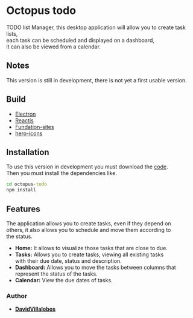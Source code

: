 # Octopus todo
TODO list Manager, this desktop application will allow you to create task lists,  
each task can be scheduled and displayed on a dashboard,    
it can also be viewed from a calendar.   

## Notes
This version is still in development, there is not yet a first usable version.

## Build

* [Electron](https://www.electronjs.org/)  
* [Reactjs](https://es.reactjs.org/)
* [Fundation-sites](https://get.foundation/sites/docs/)
* [hero-icons](https://heroicons.com/)

## Installation
To use this version in development you must download the [code](https://github.com/DavidVillalobos/octopus-todo/archive/refs/heads/master.zip).  
Then you must install the dependencies like.    
~~~cmd
cd octopus-todo
npm install
~~~
## Features  
The application allows you to create tasks, even if they depend on   
others, it also allows you to schedule and move them according to   
the status.
* **Home:** It allows to visualize those tasks that are close to due.
* **Tasks:** Allows you to create tasks, viewing all existing tasks  
with their due date, status and description.  
* **Dashboard:** Allows you to move the tasks between columns that   
represent the status of the tasks.  
* **Calendar:** View the due dates of tasks.

### Author 

* **[DavidVillalobos](https://github.com/DavidVillalobos)** 
